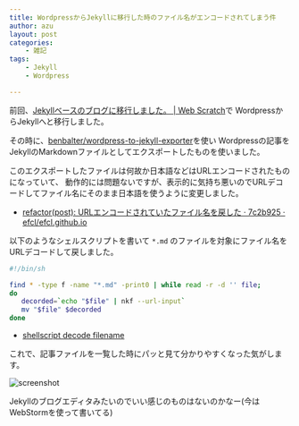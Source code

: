 ```yaml
---
title: WordpressからJekyllに移行した時のファイル名がエンコードされてしまう件
author: azu
layout: post
categories:
    - 雑記
tags:
    - Jekyll
    - Wordpress

---
```


前回、[Jekyllベースのブログに移行しました。 | Web Scratch](http://efcl.info/2014/07/06/new-blog/ "Jekyllベースのブログに移行しました。 | Web Scratch")で
WordpressからJekyllへと移行しました。

その時に、[benbalter/wordpress-to-jekyll-exporter](https://github.com/benbalter/wordpress-to-jekyll-exporter "benbalter/wordpress-to-jekyll-exporter")を使い
Wordpressの記事をJekyllのMarkdownファイルとしてエクスポートしたものを使いました。

このエクスポートしたファイルは何故か日本語などはURLエンコードされたものになっていて、
動作的には問題ないですが、表示的に気持ち悪いのでURLデコードしてファイル名にそのまま日本語を使うように変更しました。

* [refactor(post): URLエンコードされていたファイル名を戻した · 7c2b925 · efcl/efcl.github.io](https://github.com/efcl/efcl.github.io/commit/7c2b925409ab8420bcd878487fd9b5b317557088 "refactor(post): URLエンコードされていたファイル名を戻した · 7c2b925 · efcl/efcl.github.io")

以下のようなシェルスクリプトを書いて `*.md` のファイルを対象にファイル名をURLデコードして戻しました。

```sh
#!/bin/sh

find * -type f -name "*.md" -print0 | while read -r -d '' file;
do
   decorded=`echo "$file" | nkf --url-input`
   mv "$file" $decorded
done
```

* [shellscript decode filename](https://gist.github.com/azu/e70c713973168f0e6eef "shellscript decode filename")

これで、記事ファイルを一覧した時にパッと見て分かりやすくなった気がします。

![screenshot](http://monosnap.com/image/MxAx28cr32VyJnnf1FjBYD6awPAReE.png)

Jekyllのブログエディタみたいのでいい感じのものはないのかなー(今はWebStormを使って書いてる)